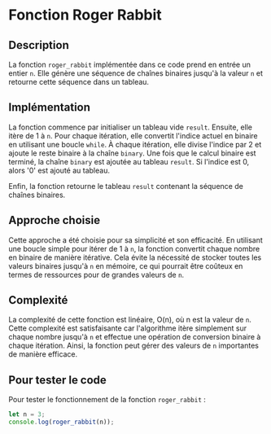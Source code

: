 # Fonction Roger Rabbit

## Description
La fonction `roger_rabbit` implémentée dans ce code prend en entrée un entier `n`. Elle génère une séquence de chaînes binaires jusqu'à la valeur `n` et retourne cette séquence dans un tableau.

## Implémentation
La fonction commence par initialiser un tableau vide `result`. Ensuite, elle itère de 1 à `n`. Pour chaque itération, elle convertit l'indice actuel en binaire en utilisant une boucle `while`. À chaque itération, elle divise l'indice par 2 et ajoute le reste binaire à la chaîne `binary`. Une fois que le calcul binaire est terminé, la chaîne `binary` est ajoutée au tableau `result`. Si l'indice est 0, alors '0' est ajouté au tableau.

Enfin, la fonction retourne le tableau `result` contenant la séquence de chaînes binaires.

## Approche choisie
Cette approche a été choisie pour sa simplicité et son efficacité. En utilisant une boucle simple pour itérer de 1 à `n`, la fonction convertit chaque nombre en binaire de manière itérative. Cela évite la nécessité de stocker toutes les valeurs binaires jusqu'à `n` en mémoire, ce qui pourrait être coûteux en termes de ressources pour de grandes valeurs de `n`.

## Complexité
La complexité de cette fonction est linéaire, O(n), où n est la valeur de `n`. Cette complexité est satisfaisante car l'algorithme itère simplement sur chaque nombre jusqu'à `n` et effectue une opération de conversion binaire à chaque itération. Ainsi, la fonction peut gérer des valeurs de `n` importantes de manière efficace.

## Pour tester le code
Pour tester le fonctionnement de la fonction `roger_rabbit` :

```javascript
let n = 3;
console.log(roger_rabbit(n));

